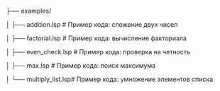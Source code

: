 ├── examples/

│   ├── addition.lsp     # Пример кода: сложение двух чисел

│   ├── factorial.lsp    # Пример кода: вычисление факториала

│   ├── even_check.lsp   # Пример кода: проверка на четность

│   ├── max.lsp          # Пример кода: поиск максимума

│   └── multiply_list.lsp# Пример кода: умножение элементов списка
